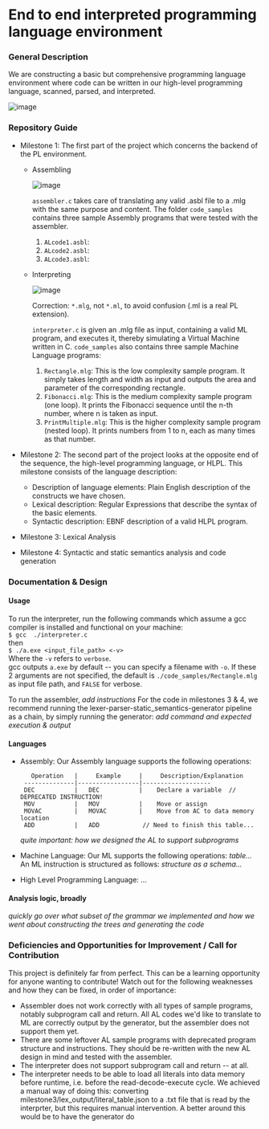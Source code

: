 # End to end interpreted programming language environment

### General Description
We are constructing a basic but comprehensive programming language environment where code can be written in our high-level programming language, scanned, parsed, and interpreted.

   ![image](https://user-images.githubusercontent.com/58636465/114106868-a3442c80-98c7-11eb-975f-a31c5f2252f7.png)


### Repository Guide
- Milestone 1: The first part of the project which concerns the backend of the PL environment.
  * Assembling
  
    ![image](https://user-images.githubusercontent.com/58636465/114107929-dbe50580-98c9-11eb-95a5-c9c00a73ddbc.png)
    
    `assembler.c` takes care of translating any valid .asbl file to a .mlg with the same purpose and content.
    The folder `code_samples` contains three sample Assembly programs that were tested with the assembler.
     1. `ALcode1.asbl`:
     2. `ALcode2.asbl`:
     3. `ALcode3.asbl`:
    
  * Interpreting

    ![image](https://user-images.githubusercontent.com/58636465/114108483-113e2300-98cb-11eb-8feb-c83f59c40434.png)
    
    Correction: `*.mlg`, not `*.ml`, to avoid confusion (.ml is a real PL extension).
    
    `interpreter.c` is given an .mlg file as input, containing a valid ML program, and executes it, thereby simulating a Virtual Machine written in C.
    `code_samples` also contains three sample Machine Language programs:
      1. `Rectangle.mlg`: This is the low complexity sample program. It simply takes length and width as input and outputs the area and parameter of the corresponding rectangle.
      2. `Fibonacci.mlg`: This is the medium complexity sample program (one loop). It prints the Fibonacci sequence until the n-th number, where n is taken as input.
      3. `PrintMultiple.mlg`: This is the higher complexity sample program (nested loop). It prints numbers from 1 to n, each as many times as that number.
      
- Milestone 2: The second part of the project looks at the opposite end of the sequence, the high-level programming language, or HLPL.
    This milestone consists of the language description:
    * Description of language elements: Plain English description of the constructs we have chosen.
    * Lexical description: Regular Expressions that describe the syntax of the basic elements.
    * Syntactic description: EBNF description of a valid HLPL program.
    
- Milestone 3: Lexical Analysis
- Milestone 4: Syntactic and static semantics analysis and code generation

### Documentation & Design
#### Usage
To run the interpreter, run the following commands which assume a gcc compiler is installed and functional on your machine:  
`$ gcc  ./interpreter.c`  
then  
`$ ./a.exe <input_file_path> <-v>`  
Where the `-v` refers to `verbose`.  
gcc outputs `a.exe` by default -- you can specify a filename with `-o`. 
If these 2 arguments are not specified, the default is `./code_samples/Rectangle.mlg` as input file path, and `FALSE` for verbose.

To run the assembler, *add instructions*
For the code in milestones 3 & 4, we recommend running the lexer-parser-static_semantics-generator pipeline as a chain, by simply running the generator:
*add command and expected execution & output*

#### Languages
- Assembly:
   Our Assembly language supports the following operations:
   
         Operation   |     Example     |     Description/Explanation
       --------------|-----------------|-------------------
       DEC           |   DEC           |    Declare a variable  // DEPRECATED INSTRUCTION!
       MOV           |   MOV           |    Move or assign
       MOVAC         |   MOVAC         |    Move from AC to data memory location
       ADD           |   ADD            // Need to finish this table...
       
  *quite important: how we designed the AL to support subprograms*
       
- Machine Language:
   Our ML supports the following operations:
   *table...*
   An ML instruction is structured as follows:
   *structure as a schema...*
- High Level Programming Language:
   ...

#### Analysis logic, broadly
*quickly go over what subset of the grammar we implemented and how we went about constructing the trees and generating the code*

### Deficiencies and Opportunities for Improvement / Call for Contribution

This project is definitely far from perfect. This can be a learning opportunity for anyone wanting to contribute! Watch out for the following weaknesses and how they can be fixed, in order of importance:
- Assembler does not work correctly with all types of sample programs, notably subprogram call and return. All AL codes we'd like to translate to ML are correctly output by the generator, but the assembler does not support them yet.
- There are some leftover AL sample programs with deprecated program structure and instructions. They should be re-written with the new AL design in mind and tested with the assembler.
- The interpreter does not support subprogram call and return -- at all.
- The interpreter needs to be able to load all literals into data memory before runtime, i.e. before the read-decode-execute cycle. We achieved a manual way of doing this: converting milestone3/lex_output/literal_table.json to a .txt file that is read by the interprter, but this requires manual intervention. A better around this would be to have the generator do
